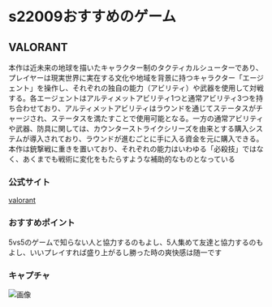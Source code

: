 # s22009おすすめのゲーム

## VALORANT

本作は近未来の地球を描いたキャラクター制のタクティカルシューターであり、プレイヤーは現実世界に実在する文化や地域を背景に持つキャラクター「エージェント」を操作し、それぞれの独自の能力（アビリティ）や武器を使用して対戦する。各エージェントはアルティメットアビリティ1つと通常アビリティ3つを持ち合わせており、アルティメットアビリティはラウンドを通じてステータスがチャージされ、ステータスを満たすことで使用可能となる。一方の通常アビリティや武器、防具に関しては、カウンターストライクシリーズを由来とする購入システムが導入されており、ラウンドが進むごとに手に入る資金を元に購入できる。本作は銃撃戦に重きを置いており、それぞれの能力はいわゆる「必殺技」ではなく、あくまでも戦術に変化をもたらすような補助的なものとなっている

### 公式サイト
[valorant](https://playvalorant.com/ja-jp/)

### おすすめポイント
5vs5のゲームで知らない人と協力するのもよし、5人集めて友達と協力するのもよし、いいプレイすれば盛り上がるし勝った時の爽快感は随一です

### キャプチャ
![画像](https://esports-world.jp/images/upload/2021/06/969ded2e739b8ef71f9cbae8cd67ca18.jpg)


